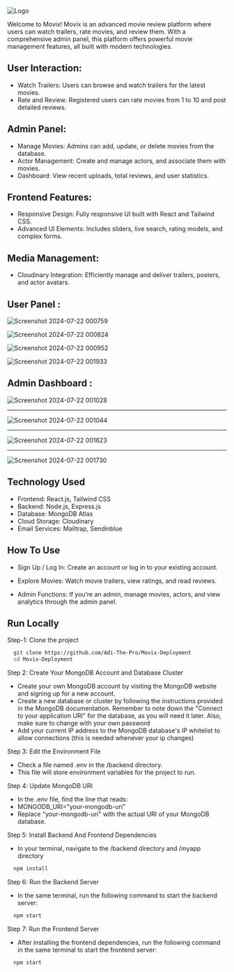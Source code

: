 
![Logo](https://github.com/user-attachments/assets/91270567-13e6-430e-b1d5-cb2de5e3a3df)


Welcome to Movix! Movix is an advanced movie review platform where users can watch trailers, rate movies, and review them. With a comprehensive admin panel, this platform offers powerful movie management features, all built with modern technologies.

## User Interaction:
- Watch Trailers: Users can browse and watch trailers for the latest movies.
- Rate and Review: Registered users can rate movies from 1 to 10 and post detailed reviews.

## Admin Panel:
- Manage Movies: Admins can add, update, or delete movies from the database.
- Actor Management: Create and manage actors, and associate them with movies.
- Dashboard: View recent uploads, total reviews, and user statistics.

## Frontend Features:
- Responsive Design: Fully responsive UI built with React and Tailwind CSS.
- Advanced UI Elements: Includes sliders, live search, rating models, and complex forms.

## Media Management:
- Cloudinary Integration: Efficiently manage and deliver trailers, posters, and actor avatars.
## User Panel :
![Screenshot 2024-07-22 000759](https://github.com/user-attachments/assets/04b57d87-f46e-4c85-b1e4-e0d96acbacb9)

![Screenshot 2024-07-22 000824](https://github.com/user-attachments/assets/e97f644a-f8dc-4129-b1ac-354e1e64cac6)

![Screenshot 2024-07-22 000952](https://github.com/user-attachments/assets/57b26eaa-6378-49db-8b75-957121793512)


![Screenshot 2024-07-22 001933](https://github.com/user-attachments/assets/f536d59d-c2aa-4e8c-b12c-efc601723a6d)

 
## Admin Dashboard : 
![Screenshot 2024-07-22 001028](https://github.com/user-attachments/assets/ff24f11c-9ad4-4b9a-bb79-e361495c54ea)

---
![Screenshot 2024-07-22 001044](https://github.com/user-attachments/assets/541ca60f-8829-409c-9929-657299e7bf2b)

---
![Screenshot 2024-07-22 001623](https://github.com/user-attachments/assets/30a57ecb-f76c-4f1e-93a9-21b23db602ed)

---
![Screenshot 2024-07-22 001730](https://github.com/user-attachments/assets/84f46576-5fbc-4139-9ca9-61a34f0eecfd)


## Technology Used
- Frontend: React.js, Tailwind CSS
- Backend: Node.js, Express.js
- Database: MongoDB Atlas
- Cloud Storage: Cloudinary
- Email Services: Mailtrap, Sendinblue


## How To Use

- Sign Up / Log In: Create an account or log in to your existing account.

- Explore Movies: Watch movie trailers, view ratings, and read reviews.

- Admin Functions: If you’re an admin, manage movies, actors, and view analytics through the admin panel.
## Run Locally

Step-1: Clone the project

```bash
  git clone https://github.com/Adi-The-Pro/Movix-Deployment
  cd Movix-Deployment
```

Step 2: Create Your MongoDB Account and Database Cluster
- Create your own MongoDB account by visiting the MongoDB website and signing up for a new account.
- Create a new database or cluster by following the instructions provided in the MongoDB documentation. Remember to note down the "Connect to your application URI" for the database, as you will need it later. Also, make sure to change <password> with your own password
- Add your current IP address to the MongoDB database's IP whitelist to allow connections (this is needed whenever your ip changes)

Step 3: Edit the Environment File
- Check a file named .env in the /backend directory.
- This file will store environment variables for the project to run.

Step 4: Update MongoDB URI
- In the .env file, find the line that reads:
- MONGODB_URI="your-mongodb-uri"
- Replace "your-mongodb-uri" with the actual URI of your MongoDB database.

Step 5: Install Backend And Frontend Dependencies
- In your terminal, navigate to the /backend directory and /myapp directory
```bash
  npm install
```

Step 6: Run the Backend Server
- In the same terminal, run the following command to start the backend server:
```bash
  npm start
```

Step 7: Run the Frontend Server
- After installing the frontend dependencies, run the following command in the same terminal to start the frontend server:
```bash
  npm start
```
